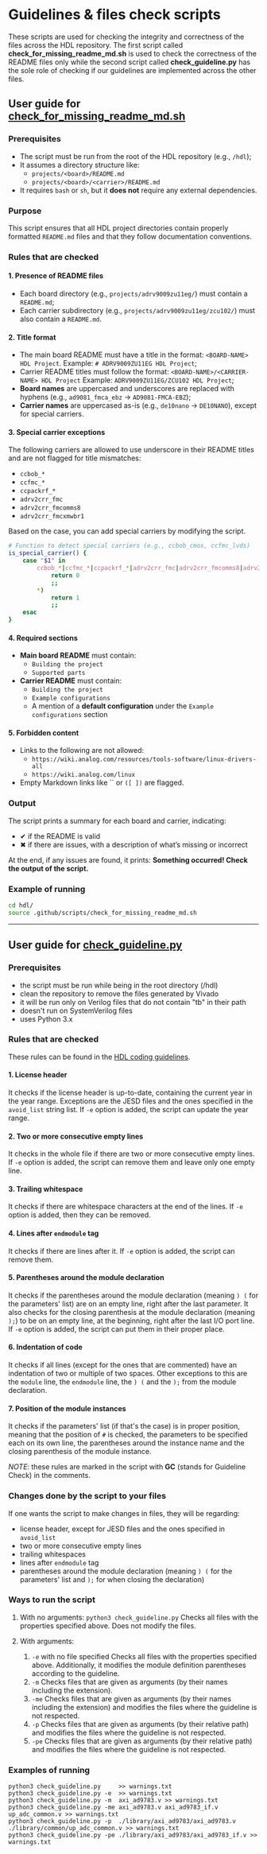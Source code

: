 # Guidelines & files check scripts

These scripts are used for checking the integrity and correctness of the files across the HDL repository. The first script called **check_for_missing_readme_md.sh** is used to check the correctness of the README files only while the second script called **check_guideline.py** has the sole role of checking if our guidelines are implemented across the other files.

## User guide for [check_for_missing_readme_md.sh](https://github.com/analogdevicesinc/hdl/blob/main/.github/scripts/check_for_missing_readme_md.sh)

### Prerequisites

- The script must be run from the root of the HDL repository (e.g., `/hdl`);
- It assumes a directory structure like:
  - `projects/<board>/README.md`
  - `projects/<board>/<carrier>/README.md`
- It requires `bash` or `sh`, but it **does not** require any external dependencies.

### Purpose

This script ensures that all HDL project directories contain properly formatted `README.md` files and that they follow documentation conventions.

### Rules that are checked

#### 1. Presence of README files

- Each board directory (e.g., `projects/adrv9009zu11eg/`) must contain a `README.md`;
- Each carrier subdirectory (e.g., `projects/adrv9009zu11eg/zcu102/`) must also contain a `README.md`.

#### 2. Title format

- The main board README must have a title in the format: `<BOARD-NAME> HDL Project`.
  Example: `# ADRV9009ZU11EG HDL Project`;
- Carrier README titles must follow the format: `<BOARD-NAME>/<CARRIER-NAME> HDL Project`
  Example: `ADRV9009ZU11EG/ZCU102 HDL Project`;
- **Board names** are uppercased and underscores are replaced with hyphens (e.g., `ad9081_fmca_ebz` → `AD9081-FMCA-EBZ`);
- **Carrier names** are uppercased as-is (e.g., `de10nano` → `DE10NANO`), except for special carriers.

#### 3. Special carrier exceptions

The following carriers are allowed to use underscore in their README titles and are not flagged for title mismatches:

- `ccbob_*`
- `ccfmc_*`
- `ccpackrf_*`
- `adrv2crr_fmc`
- `adrv2crr_fmcomms8`
- `adrv2crr_fmcxmwbr1`

Based on the case, you can add special carriers by modifying the script.

```sh
# Function to detect special carriers (e.g., ccbob_cmos, ccfmc_lvds)
is_special_carrier() {
    case "$1" in
        ccbob_*|ccfmc_*|ccpackrf_*|adrv2crr_fmc|adrv2crr_fmcomms8|adrv2crr_fmcxmwbr1)
            return 0
            ;;
        *)
            return 1
            ;;
    esac
}
```

#### 4. Required sections

- **Main board README** must contain:
  - `Building the project`
  - `Supported parts`
- **Carrier README** must contain:
  - `Building the project`
  - `Example configurations`
  - A mention of a **default configuration** under the `Example configurations` section

#### 5. Forbidden content

- Links to the following are not allowed:
  - `https://wiki.analog.com/resources/tools-software/linux-drivers-all`
  - `https://wiki.analog.com/linux`
- Empty Markdown links like `` or `([ ])` are flagged.

### Output

The script prints a summary for each board and carrier, indicating:

- ✔ if the README is valid
- ✖ if there are issues, with a description of what’s missing or incorrect

At the end, if any issues are found, it prints: **Something occurred! Check the output of the script.**

### Example of running

```sh
cd hdl/
source .github/scripts/check_for_missing_readme_md.sh
```

---

## User guide for [check_guideline.py](https://github.com/analogdevicesinc/hdl/tree/main/.github/scripts/check_guideline.py)

### Prerequisites

- the script must be run while being in the root directory (/hdl)
- clean the repository to remove the files generated by Vivado
- it will be run only on Verilog files that do not contain "tb" in their path
- doesn't run on SystemVerilog files
- uses Python 3.x

### Rules that are checked

These rules can be found in the [HDL coding guidelines](https://analogdevicesinc.github.io/hdl/user_guide/hdl_coding_guidelines.html).

#### 1. License header

It checks if the license header is up-to-date, containing the current year in
the year range. Exceptions are the JESD files and the ones specified in the
`avoid_list` string list.
If `-e` option is added, the script can update the year range.

#### 2. Two or more consecutive empty lines

It checks in the whole file if there are two or more consecutive empty lines.
If `-e` option is added, the script can remove them and leave only one empty line.

#### 3. Trailing whitespace

It checks if there are whitespace characters at the end of the lines.
If `-e` option is added, then they can be removed.

#### 4. Lines after `endmodule` tag

It checks if there are  lines after it.
If `-e` option is added, the script can remove them.

#### 5. Parentheses around the module declaration

It checks if the parentheses around the module declaration (meaning `) (` for
the parameters' list) are on an empty line, right after the last parameter.
It also checks for the closing parenthesis at the module declaration (meaning `);`)
to be on an empty line, at the beginning, right after the last I/O port line.
If `-e` option is added, the script can put them in their proper place.

#### 6. Indentation of code

It checks if all lines (except for the ones that are commented) have an indentation
of two or multiple of two spaces.
Other exceptions to this are the `module` line, the `endmodule` line, the `) (`
and the `);` from the module declaration.

#### 7. Position of the module instances

It checks if the parameters' list (if that's the case) is in proper position,
meaning that the position of `#` is checked, the parameters to be specified each
on its own line, the parentheses around the instance name and the closing parenthesis
of the module instance.

_NOTE_: these rules are marked in the script with **GC** (stands for Guideline Check)
in the comments.

### Changes done by the script to your files

If one wants the script to make changes in files, they will be regarding:

- license header, except for JESD files and the ones specified in `avoid_list`
- two or more consecutive empty lines
- trailing whitespaces
- lines after `endmodule` tag
- parentheses around the module declaration (meaning `) (` for the parameters'
  list and `);` for when closing the declaration)

### Ways to run the script

1. With no arguments: `python3 check_guideline.py`
Checks all files with the properties specified above.
Does not modify the files.

2. With arguments:
    1. `-e` with no file specified
      Checks all files with the properties specified above. Additionally,
      it modifies the module definition parentheses according to the guideline.
    2. `-m`
      Checks files that are given as arguments (by their names including the
      extension).
    3. `-me`
      Checks files that are given as arguments (by their names including the
      extension) and modifies the files where the guideline is not respected.
    4. `-p`
      Checks files that are given as arguments (by their relative path) and
      modifies the files where the guideline is not respected.
    5. `-pe`
      Checks files that are given as arguments (by their relative path) and
      modifies the files where the guideline is not respected.

### Examples of running

```
python3 check_guideline.py     >> warnings.txt
python3 check_guideline.py -e  >> warnings.txt
python3 check_guideline.py -m  axi_ad9783.v >> warnings.txt
python3 check_guideline.py -me axi_ad9783.v axi_ad9783_if.v up_adc_common.v >> warnings.txt
python3 check_guideline.py -p  ./library/axi_ad9783/axi_ad9783.v ./library/common/up_adc_common.v >> warnings.txt
python3 check_guideline.py -pe ./library/axi_ad9783/axi_ad9783_if.v >> warnings.txt
```
